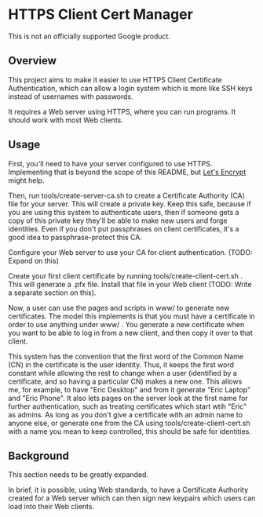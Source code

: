 # HTTPS Client Cert Manager

This is not an officially supported Google product.

## Overview

This project aims to make it easier to use HTTPS Client Certificate
Authentication, which can allow a login system which is more like SSH
keys instead of usernames with passwords.

It requires a Web server using HTTPS, where you can run programs. It
should work with most Web clients.

## Usage

First, you'll need to have your server configured to use
HTTPS. Implementing that is beyond the scope of this README, but
[Let's Encrypt](https://letsencrypt.org/) might help.

Then, run tools/create-server-ca.sh to create a Certificate Authority
(CA) file for your server. This will create a private key. Keep this
safe, because if you are using this system to authenticate users, then
if someone gets a copy of this private key they'll be able to make new
users and forge identities. Even if you don't put passphrases on
client certificates, it's a good idea to passphrase-protect this CA.

Configure your Web server to use your CA for client
authentication. (TODO: Expand on this)

Create your first client certificate by running
tools/create-client-cert.sh . This will generate a .pfx file. Install
that file in your Web client (TODO: Write a separate section on
this).

Now, a user can use the pages and scripts in www/ to generate new
certificates. The model this implements is that you must have a
certificate in order to use anything under www/ . You generate a new
certificate when you want to be able to log in from a new client, and
then copy it over to that client.

This system has the convention that the first word of the Common Name
(CN) in the certificate is the user identity. Thus, it keeps the first
word constant while allowing the rest to change when a user
(identified by a certificate, and so having a particular CN) makes a
new one. This allows me, for example, to have "Eric Desktop" and from
it generate "Eric Laptop" and "Eric Phone". It also lets pages on the
server look at the first name for further authentication, such as
treating certificates which start wtih "Eric" as admins. As long as
you don't give a certificate with an admin name to anyone else, or
generate one from the CA using tools/create-client-cert.sh with a name
you mean to keep controlled, this should be safe for identities.

## Background

This section needs to be greatly expanded.

In brief, it is possible, using Web standards, to have a Certificate
Authority created for a Web server which can then sign new keypairs
which users can load into their Web clients.
